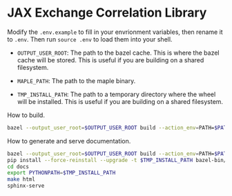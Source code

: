 # JAX Exchange Correlation Library

Modify the `.env.example` to fill in your envrionment variables, then rename it to `.env`. Then run `source .env` to load them into your shell.

- `OUTPUT_USER_ROOT`: The path to the bazel cache. This is where the bazel cache will be stored. This is useful if you are building on a shared filesystem.

- `MAPLE_PATH`: The path to the maple binary.

- `TMP_INSTALL_PATH`: The path to a temporary directory where the wheel will be installed. This is useful if you are building on a shared filesystem.


How to build.

``` sh
bazel --output_user_root=$OUTPUT_USER_ROOT build --action_env=PATH=$PATH:$MAPLE_PATH @maple2jax//:jax_xc_wheel
```

How to generate and serve documentation.

``` sh
bazel --output_user_root=$OUTPUT_USER_ROOT build --action_env=PATH=$PATH:$MAPLE_PATH @maple2jax//:jax_xc_wheel
pip install --force-reinstall --upgrade -t $TMP_INSTALL_PATH bazel-bin/external/maple2jax/jax_xc-0.0.1-py3-none-any.whl
cd docs
export PYTHONPATH=$TMP_INSTALL_PATH
make html
sphinx-serve
```

